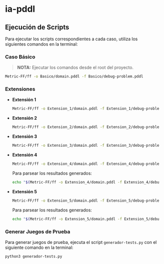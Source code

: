 # ia-pddl

## Ejecución de Scripts

Para ejecutar los scripts correspondientes a cada caso, utiliza los siguientes comandos en la terminal:

### Caso Básico

> **NOTA:** Ejecutar los comandos desde el root del proyecto.

```bash
Metric-FF/ff -o Basico/domain.pddl -f Basico/debug-problem.pddl
```

### Extensiones

- **Extensión 1**
    ```bash
    Metric-FF/ff -o Extension_1/domain.pddl -f Extension_1/debug-problem.pddl
    ```

- **Extensión 2**
    ```bash
    Metric-FF/ff -o Extension_2/domain.pddl -f Extension_2/debug-problem.pddl
    ```

- **Extensión 3**
    ```bash
    Metric-FF/ff -o Extension_3/domain.pddl -f Extension_3/debug-problem.pddl
    ```

- **Extensión 4**
    ```bash
    Metric-FF/ff -o Extension_4/domain.pddl -f Extension_4/debug-problem.pddl
    ```
    Para parsear los resultados generados:

    ```bash
    echo "$(Metric-FF/ff -o Extension_4/domain.pddl -f Extension_4/debug-problem.pddl)" | python3 Extension_4/parserCal.py Extension_4/debug-problem.pddl /dev/stdin
    ```

- **Extensión 5**
    ```bash
    Metric-FF/ff -o Extension_5/domain.pddl -f Extension_5/debug-problem.pddl -O
    ```

    Para parsear los resultados generados:

    ```bash
    echo "$(Metric-FF/ff -o Extension_5/domain.pddl -f Extension_5/debug-problem.pddl -O)" | python3 Extension_5/parserPrice.py Extension_5/debug-problem.pddl /dev/stdin
    ```

### Generar Juegos de Prueba

Para generar juegos de prueba, ejecuta el script `generador-tests.py` con el siguiente comando en la terminal:

```bash
python3 generador-tests.py
```
